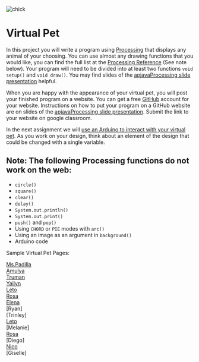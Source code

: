 ![chick](https://github.com/user-attachments/assets/cd57996c-7b2d-4028-a180-4a5b46947c86)

Virtual Pet
=============

In this project you will write a program using [Processing](https://processing.org) that displays any animal of your choosing. You can use almost any drawing functions that you would like, you can find the full list at the [Processing Reference](https://processing.org/reference) (See note below).  Your program will need to be divided into at least two functions `void setup()` and `void draw()`. You may find slides of the [apjavaProcessing slide presentation](https://docs.google.com/presentation/d/1DUtunRnAj5jY_YvGynqyXmAyOOCeLYLn17qAXDr2NfE/edit?usp=sharing) helpful. 

When you are happy with the appearance of your virtual pet, you will post your finished program on a website. You can get a free [GitHub](https://github.com) account for your website. Instructions on how to put your program on a GitHub website are on slides of the [apjavaProcessing slide presentation](https://docs.google.com/presentation/d/1FIV9P78JnVVpMvpW-TOuUO0uFG8pLYE3kHGJubOZXEE/edit?usp=sharing). Submit the link to your website on google classroom.

In the next assignment we will [use an Arduino to interact with your virtual pet](https://github.com/APCSLowell/LightSensorController#use-an-adafruit-circuit-playground-as-an-input-device-in-a-processing-program). As you work on your design, think about an element of the design that could be changed with a single variable.

Note: The following Processing functions do not work on the web:
----------------------------------------------------------
+ `circle()`
+ `square()`
+ `clear()`
+ `delay()`
+ `System.out.println()`
+ `System.out.print()`
+ `push()` and `pop()`
+ Using `CHORD` or `PIE` modes with `arc()`
+ Using an image as an argument in `background()`
+ Arduino code

Sample Virtual Pet Pages: 

[Ms.Padilla](https://mspadilla.github.io/VirtualPet/) <br>
[Amulya](https://amul-gif.github.io/VirtualPet_Amulya/) <br>
[Truman](https://truman-ev.github.io/VirtualPet_Truman/) <br>
[Yailyn](https://yailyn441.github.io/VirtualPet/) <br>
[Leto](https://khilitt.github.io/VirtualPet/) <br>
[Rosa](https://rosapplesauce.github.io/VirtualPet/) <br>
[Elena](https://elenachavez0331.github.io/VirtualPet/) <br>
[Ryan] <br>
[Trinley] <br>
[Leto](https://khilitt.github.io/VirtualPet/) <br>
[Melanie] <br>
[Rosa](https://rosapplesauce.github.io/VirtualPet/) <br>
[Diego] <br>
[Nico](https://nicolastaccetti.github.io/NTVirtualPet/) <br>
[Giselle] <br>



